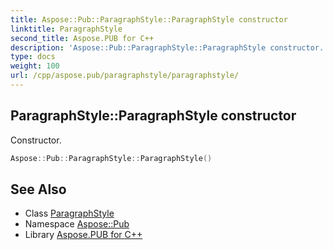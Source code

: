 ```yaml
---
title: Aspose::Pub::ParagraphStyle::ParagraphStyle constructor
linktitle: ParagraphStyle
second_title: Aspose.PUB for C++
description: 'Aspose::Pub::ParagraphStyle::ParagraphStyle constructor. Constructor in C++.'
type: docs
weight: 100
url: /cpp/aspose.pub/paragraphstyle/paragraphstyle/
---
```

## ParagraphStyle::ParagraphStyle constructor


Constructor.

```cpp
Aspose::Pub::ParagraphStyle::ParagraphStyle()
```

## See Also

* Class [ParagraphStyle](../)
* Namespace [Aspose::Pub](../../)
* Library [Aspose.PUB for C++](../../../)
